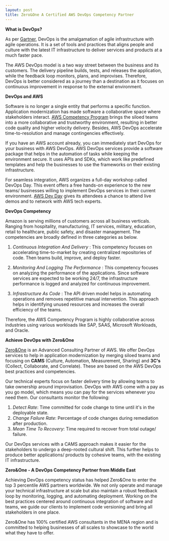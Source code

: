 ```yaml
---
layout: post
title: Zero&One A Certified AWS DevOps Competency Partner
---
```


**What is DevOps?**

As per [Gartner](https://www.gartner.com/en/information-technology/glossary/devops "Gartner"), DevOps is the amalgamation of agile infrastructure with agile operations. It is a set of tools and practices that aligns people and culture with the latest IT infrastructure to deliver services and products at a much faster pace.

The AWS DevOps model is a two way street between the business and its customers. The delivery pipeline builds, tests, and releases the application, while the feedback loop monitors, plans, and improvises. Therefore, DevOps is better considered as a journey than a destination as it focuses on continuous improvement in response to the external environment.

**DevOps and AWS**

Software is no longer a single entity that performs a specific function. Application modernization has made software a collaborative space where stakeholders interact. [AWS Competency Program](https://aws.amazon.com/partners/competencies/ "AWS Competency Program") brings the siloed teams into a more collaborative and trustworthy environment, resulting in better code quality and higher velocity delivery. Besides, AWS DevOps accelerate time-to-resolution and manage contingencies effectively.

If you have an AWS account already, you can immediately start DevOps for your business with AWS DevOps. AWS DevOps services provide a software package that helps in the automation of tasks while keeping the environment secure. It uses APIs and SDKs, which work like predefined templates and help the businesses to use the frameworks on their existing infrastructure.

For seamless integration, AWS organizes a full-day workshop called DevOps Day. This event offers a free hands-on experience to the new teams/ businesses willing to implement DevOps services in their current environment. [AWS Dev Day](https://aws.amazon.com/events/devday/ "AWS Dev Day") gives its attendees a chance to attend live demos and to network with AWS tech experts.

**DevOps Competency**

Amazon is serving millions of customers across all business verticals. Ranging from hospitality, manufacturing, IT services, military, education, retail to healthcare, public safety, and disaster management. The competencies are broadly defined in three categories as below.

1. _Continuous Integration And Delivery_ : This competency focuses on accelerating time-to-market by creating centralized repositories of code. Then teams build, improve, and deploy faster.

2. _Monitoring And Logging The Performance_ : This competency focuses on analyzing the performance of the applications. Since software services are expected to be working 24/7, the infrastructure performance is logged and analyzed for continuous improvement.

3. _Infrastructure As Code_ : The API driven model helps in automating operations and removes repetitive manual intervention. This approach helps in identifying unused resources and increases the overall efficiency of the teams.

Therefore, the AWS Competency Program is highly collaborative across industries using various workloads like SAP, SAAS, Microsoft Workloads, and Oracle.

**Achieve DevOps with Zero&One**

[Zero&One](https://zeroandone.me/ "Zero&One") is an Advanced Consulting Partner of AWS. We offer DevOps services to help in application modernization by merging siloed teams and focusing on **CAMS** (Culture, Automation, Measurement, Sharing) and **3C's** (Collect, Collaborate, and Correlate). These are based on the AWS DevOps best practices and competencies.

Our technical experts focus on faster delivery time by allowing teams to take ownership around improvisation. DevOps with AWS come with a pay as you go model, which means you can pay for the services whenever you need them. Our consultants monitor the following:

1. _Detect Rate_: Time committed for code change to time until it's in the deployable state.
2. _Change Failure Rate_: Percentage of code changes during remediation after production.
3. _Mean Time To Recovery_: Time required to recover from total outage/ failure.

Our DevOps services with a CAMS approach makes it easier for the stakeholders to undergo a deep-rooted cultural shift. This further helps to produce better applications/ products by cohesive teams, with the existing IT infrastructure.

**Zero&One - A DevOps Competency Partner from Middle East**

Achieving DevOps competency status has helped Zero&One to enter the top 3 percentile AWS partners worldwide. We not only operate and manage your technical infrastructure at scale but also maintain a robust feedback loop by monitoring, logging, and automating deployment. Working on the best practices centered around continuous integration of software and teams, we guide our clients to implement code versioning and bring all stakeholders in one place.

Zero&One has 100% certified AWS consultants in the MENA region and is committed to helping businesses of all scales to showcase to the world what they have to offer.

